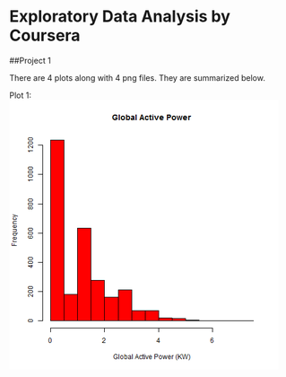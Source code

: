 # Exploratory Data Analysis by Coursera 
##Project 1

There are 4 plots along with 4 png files. They are summarized below.

Plot 1:
![alt text](https://github.com/codeBehindMe/EDA_Project1/blob/master/plot1.png "Global Active Power")
